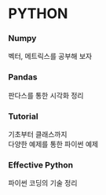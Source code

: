 # PYTHON

### Numpy
벡터, 메트릭스를 공부해 보자

### Pandas
판다스를 통한 시각화 정리

### Tutorial 
기초부터 클래스까지  
다양한 예제를 통한 파이썬 예제 

### Effective Python 
파이썬 코딩의 기술 정리 
